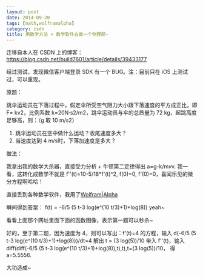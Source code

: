 ```yaml
---
layout: post
date: 2014-09-20
tags: [math,wolframalpha]
category: csdn
title: 用数学方法 + 数学软件去做一个物理题~
---
```


迁移自本人在 CSDN 上的博客：https://blog.csdn.net/build7601/article/details/39433177

经过测试，发现微信客户端登录 SDK 有一个 BUG。注：目前只在 iOS 上测试过，可以重现。

原题：

跳伞运动员在下落过程中，假定伞所受空气阻力大小跟下落速度的平方成正比，即 F= kv2，比例系数 k=20N·s2/m2，跳伞运动员与伞的总质量为 72 kg，起跳高度足够高，则：（g 取 10 m/s2） 

1. 跳伞运动员在空中做什么运动？收尾速度多大？ 
2. 当速度达到 4 m/s时，下落加速度是多大？

做法：

我拿出我的数学大杀器，直接受力分析 + 牛顿第二定律得出 a=g-k/m*v*v.
我一看，这转化成数学不就是 f''(t)=10-5/18*f'(t)^2, f(0)=0, f'(0)=0，喜闻乐见的微分方程啊哈哈！

直接丢到各种数学软件，我用了[Wolfram|Alpha](http://www.wolframalpha.com/input/?i=f%27%27%28t%29%3D10-5%2F18*f%27%28t%29%5E2%2C+f%280%29%3D0%2C+f%27%280%29%3D0)

瞬间得到答案：
f(t) = -6/5 (5 t-3 log(e^(10 t/3)+1)+log(8))
yeah~

看看上面那个网址里面下面的函数图像，表示第一题可以秒杀~

好的，至于第二题，因为速度为 4，则可以写出：f'(t)=4 的方程，输入 d(-6/5 (5 t-3 log(e^(10 t/3)+1)+log(8)))/dt=4
解出
t = (3 log(5))/10
带入 f''(t)，输入 diff(diff(-6/5 (5 t-3 log(e^(10 t/3)+1)+log(8)),t),t),t=(3 log(5))/10，
得 a=5.5556.

大功造成~